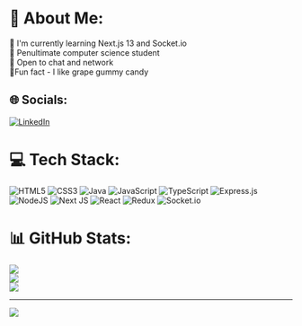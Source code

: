 # 💫 About Me:
🌱 I'm currently learning Next.js 13 and Socket.io<br>📖 Penultimate computer science student<br>💬 Open to chat and network<br>🍇Fun fact - I like grape gummy candy<br>


## 🌐 Socials:
[![LinkedIn](https://img.shields.io/badge/LinkedIn-%230077B5.svg?logo=linkedin&logoColor=white)](https://linkedin.com/in/https://www.linkedin.com/in/ddannyll/) 

# 💻 Tech Stack:
![HTML5](https://img.shields.io/badge/html5-%23E34F26.svg?style=for-the-badge&logo=html5&logoColor=white) ![CSS3](https://img.shields.io/badge/css3-%231572B6.svg?style=for-the-badge&logo=css3&logoColor=white) ![Java](https://img.shields.io/badge/java-%23ED8B00.svg?style=for-the-badge&logo=java&logoColor=white) ![JavaScript](https://img.shields.io/badge/javascript-%23323330.svg?style=for-the-badge&logo=javascript&logoColor=%23F7DF1E) ![TypeScript](https://img.shields.io/badge/typescript-%23007ACC.svg?style=for-the-badge&logo=typescript&logoColor=white) ![Express.js](https://img.shields.io/badge/express.js-%23404d59.svg?style=for-the-badge&logo=express&logoColor=%2361DAFB) ![NodeJS](https://img.shields.io/badge/node.js-6DA55F?style=for-the-badge&logo=node.js&logoColor=white) ![Next JS](https://img.shields.io/badge/Next-black?style=for-the-badge&logo=next.js&logoColor=white) ![React](https://img.shields.io/badge/react-%2320232a.svg?style=for-the-badge&logo=react&logoColor=%2361DAFB) ![Redux](https://img.shields.io/badge/redux-%23593d88.svg?style=for-the-badge&logo=redux&logoColor=white) ![Socket.io](https://img.shields.io/badge/Socket.io-black?style=for-the-badge&logo=socket.io&badgeColor=010101)
# 📊 GitHub Stats:
![](https://github-readme-stats.vercel.app/api?username=ddannyll&theme=nord&hide_border=false&include_all_commits=false&count_private=false)<br/>
![](https://github-readme-streak-stats.herokuapp.com/?user=ddannyll&theme=nord&hide_border=false)<br/>
![](https://github-readme-stats.vercel.app/api/top-langs/?username=ddannyll&theme=nord&hide_border=false&include_all_commits=false&count_private=false&layout=compact)

---
[![](https://visitcount.itsvg.in/api?id=ddannyll&icon=0&color=0)](https://visitcount.itsvg.in)

<!-- Proudly created with GPRM ( https://gprm.itsvg.in ) -->
